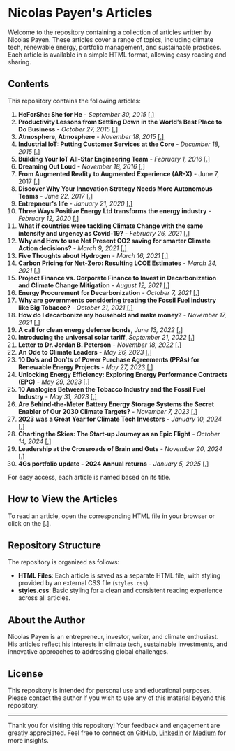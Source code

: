# Nicolas Payen's Articles

Welcome to the repository containing a collection of articles written by Nicolas Payen. These articles cover a range of topics, including climate tech, renewable energy, portfolio management, and sustainable practices. Each article is available in a simple HTML format, allowing easy reading and sharing.

## Contents

This repository contains the following articles:

1. **HeForShe: She for He** - *September 30, 2015* [[.]](https://nicolaspayen1978.github.io/Articles/01_HeforSheSheforHe/Article01.html)
2. **Productivity Lessons from Settling Down in the World’s Best Place to Do Business** - *October 27, 2015* [[.]](https://nicolaspayen1978.github.io/Articles/02_AtmosphereAtmosphere/Article02.html)
3. **Atmosphere, Atmosphere** - *November 18, 2015* [[.]](https://nicolaspayen1978.github.io/Articles/03_ProductivityLessonsSingapore/Article03.html)
4. **Industrial IoT: Putting Customer Services at the Core** - *December 18, 2015* [[.]](https://nicolaspayen1978.github.io/Articles/04_IndustrialIoT/Article04.html)
5. **Building Your IoT All-Star Engineering Team** - *February 1, 2016* [[.]](https://nicolaspayen1978.github.io/Articles/05_BuildingIoTteam/Article05.html)
6. **Dreaming Out Loud** - *November 18, 2016* [[.]](https://nicolaspayen1978.github.io/Articles/06_DreamingOutLoud/Article06.html)
7. **From Augmented Reality to Augmented Experience (AR-X)** - June 7, 2017 [[.]](https://nicolaspayen1978.github.io/Articles/07_AR-X/Article07.html)
8. **Discover Why Your Innovation Strategy Needs More Autonomous Teams** - *June 22, 2017* [[.]](https://nicolaspayen1978.github.io/Articles/08_InnovationStrategy/Article08.html)
9. **Entrepneur's life** - *January 21, 2020* [[.]](https://nicolaspayen1978.github.io/Articles/09_EntrepreneursLife/Article09.html)
10. **Three Ways Positive Energy Ltd transforms the energy industry** - *February 12, 2020* [[.]](https://nicolaspayen1978.github.io/Articles/10_ThreeWaysPELtransformsEnergyIndustry/Article10.html)
11. **What if countries were tackling Climate Change with the same intensity and urgency as Covid-19?** - *February 26, 2021* [[.]](https://nicolaspayen1978.github.io/Articles/11_TaklingClimateChangeLikeCovid/Article11.html)
12. **Why and How to use Net Present CO2 saving for smarter Climate Action decisions?** - *March 9, 2021* [[.]](https://nicolaspayen1978.github.io/Articles/12_NetPresentCarbonSavings/Article12.html)
13. **Five Thoughts about Hydrogen** - *March 16, 2021* [[.]](https://nicolaspayen1978.github.io/Articles/13_FiveThoughtsaboutHydrogen/Article13.html)
14. **Carbon Pricing for Net-Zero: Resulting LCOE Estimates** - *March 24, 2021* [[.]](https://nicolaspayen1978.github.io/Articles/14_CarbonPricingforNetZero/Article14.html)
15. **Project Finance vs. Corporate Finance to Invest in Decarbonization and Climate Change Mitigation** - *August 12, 2021* [[.]](https://nicolaspayen1978.github.io/Articles/15_ProjectFinance_vsCorporateFinance/Article15.html)
16. **Energy Procurement for Decarbonization** - *October 7, 2021* [[.]](https://nicolaspayen1978.github.io/Articles/16_EnergyProcurement_forDecarbonization/Article16.html)
17. **Why are governments considering treating the Fossil Fuel industry like Big Tobacco?** - *October 21, 2021* [[.]](https://nicolaspayen1978.github.io/Articles/17_FossilFuelTobacco/Article17.html)
18. **How do I decarbonize my household and make money?** - *November 17, 2021* [[.]](https://nicolaspayen1978.github.io/Articles/18_HomeDecarbonization/Article18.html)
19. **A call for clean energy defense bonds**, *June 13, 2022* [[.]](https://nicolaspayen1978.github.io/Articles/19_ACallForCleanEnergyDefenseBonds/Article19.html)
20. **Introducing the universal solar tariff**, *September 21, 2022* [[.]](https://nicolaspayen1978.github.io/Articles/20_UniversalSolarTariff/Article20.html)
21. **Letter to Dr. Jordan B. Peterson** - *November 18, 2022* [[.]](https://nicolaspayen1978.github.io/Articles/21_LetterToJordanPeterson/Article21.html)
22. **An Ode to Climate Leaders** - *May 26, 2023* [[.]](https://nicolaspayen1978.github.io/Articles/22_AnOdeToClimateLeaders/Article22.html)
23. **10 Do’s and Don’ts of Power Purchase Agreements (PPAs) for Renewable Energy Projects** - *May 27, 2023* [[.]](https://nicolaspayen1978.github.io/Articles/23_PPA_Do_Dont/Article23.html)
24. **Unlocking Energy Efficiency: Exploring Energy Performance Contracts (EPC)** - *May 29, 2023* [[.]](https://nicolaspayen1978.github.io/Articles/24_Unlocking_EE_EPC/Article24.html)
25. **10 Analogies Between the Tobacco Industry and the Fossil Fuel Industry** - *May 31, 2023* [[.]](https://nicolaspayen1978.github.io/Articles/25_TenAnalogiesTabaccoFossilFuel/Article25.html)
26. **Are Behind-the-Meter Battery Energy Storage Systems the Secret Enabler of Our 2030 Climate Targets?** - *November 7, 2023* [[.]](https://nicolaspayen1978.github.io/Articles/26_BehindTheMeterStorage/Article26.html)
27. **2023 was a Great Year for Climate Tech Investors** - *January 10, 2024* [[.]](https://nicolaspayen1978.github.io/Articles/27_4Gs2023YE/Article27.html)
28. **Charting the Skies: The Start-up Journey as an Epic Flight** - *October 14, 2024* [[.]](https://nicolaspayen1978.github.io/Articles/28_ChartingTheSky/Article28.html)
29. **Leadership at the Crossroads of Brain and Guts** - *November 20, 2024* [[.]](https://nicolaspayen1978.github.io/Articles/29_BrainGuts/Article29.html)
30. **4Gs portfolio update - 2024 Annual returns** - *January 5, 2025* [[.]](https://nicolaspayen1978.github.io/Articles/30_4Gs_2024_YE/Article30.html)

For easy access, each article is named based on its title.

## How to View the Articles

To read an article, open the corresponding HTML file in your browser or click on the [.].

## Repository Structure

The repository is organized as follows:

- **HTML Files**: Each article is saved as a separate HTML file, with styling provided by an external CSS file (`styles.css`).
- **styles.css**: Basic styling for a clean and consistent reading experience across all articles.

## About the Author

Nicolas Payen is an entrepreneur, investor, writer, and climate enthusiast. His articles reflect his interests in climate tech, sustainable investments, and innovative approaches to addressing global challenges.

## License

This repository is intended for personal use and educational purposes. Please contact the author if you wish to use any of this material beyond this repository.

---

Thank you for visiting this repository! 
Your feedback and engagement are greatly appreciated. 
Feel free to connect on GitHub, [LinkedIn](https://www.linkedin.com/in/nicolaspayen) or [Medium](https://medium.com/@nicolas-payen) for more insights.
